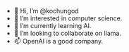 - 👋 Hi, I’m @kochungod
- 👀 I’m interested in computer science.
- 🌱 I’m currently learning AI.
- 💞️ I’m looking to collaborate on llama.
- 📫 OpenAI is a good company. 

<!---
kochungod/kochungod is a ✨ special ✨ repository because its `README.md` (this file) appears on your GitHub profile.
You can click the Preview link to take a look at your changes.
--->
